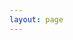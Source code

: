```yaml
---
layout: page
---
```


<script lang="ts" setup>
import navigation from '../../.vitepress/views/navigation.vue';
</script>

<navigation 
    uid="48a68f91-784c-4f66-a572-e9c6e1df5d56"
    :superlink="[
        {
            uuid:'aff6f465-e612-420a-adf6-32e2a6832ae3',
            title: 'Express',
            icon: 'https://picgo-2022.oss-cn-beijing.aliyuncs.com/202309011540608.png',
            href: 'https://www.expressjs.com.cn/',
            description: '基于 Node.js 平台，快速、开放、极简的 Web 开发框架',
        },
        {
            uuid:'b2e1e676-8059-466e-9b15-14b6667a6e98',
            title: 'Koa',
            icon: 'https://picgo-2022.oss-cn-beijing.aliyuncs.com/202309011542999.png',
            href: 'https://koa.bootcss.com/',
            description: '基于 Nodejs 平台的下一代 web 开发框架',
        },
        {
            uuid:'b219d31c-f15f-4213-8df2-eb30aabecb1c',
            title: 'Eggjs',
            icon: 'https://picgo-2022.oss-cn-beijing.aliyuncs.com/202309011543476.png',
            href: 'https://eggjs.org/zh-cn/',
            description: '为企业级框架和应用而生',
        },
        {
            uuid:'60a88802-733b-4b38-8ed1-8010a7b8391a',
            title: 'Nestjs',
            icon: 'https://picgo-2022.oss-cn-beijing.aliyuncs.com/202309011545122.png',
            href: 'https://nestjs.com/',
            description: 'A progressive Node.js framework for building efficient, reliable and scalable server-side applications.',
        },
    ]"
/>

<style>
.VPPage {
  padding: 0 20px;
}
</style>
